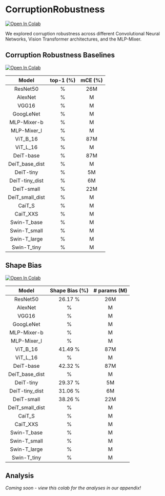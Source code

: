 # CorruptionRobustness

[![Open In Colab](https://colab.research.google.com/assets/colab-badge.svg)](https://colab.research.google.com/drive/13KkwC0Rm469PHI7U429JLeAflWLpirvV?usp=sharing)

We explored corruption robustness across different Convolutional Neural Networks, Vision Transformer architectures, and the MLP-Mixer. 

## Corruption Robustness Baselines

[![Open In Colab](https://colab.research.google.com/assets/colab-badge.svg)](https://colab.research.google.com/drive/1I_uV1it2JMGAhDgkdQhlY7y0vKLtW-u3?usp=sharing)

| Model | top-1 (%) | mCE (%) |
| :---: |:-------: | :---: |
| ResNet50 | % | 26M |
| AlexNet | % | M |
| VGG16 | % | M |
| GoogLeNet | % | M |
| MLP-Mixer-b | % | M |
| MLP-Mixer_l | % | M |
| ViT_B_16 |  % | 87M |
| ViT_L_16 |  % | M |
| DeiT-base |  % |87M | 
| DeiT_base_dist | % | M |
| DeiT-tiny |  % |5M | 
| DeiT-tiny_dist | % |6M | 
| DeiT-small | % | 22M |
| DeiT_small_dist | % | M |
| CaiT_S | % | M |
| CaiT_XXS | % | M |
| Swin-T_base | % | M |
| Swin-T_small | % | M |
| Swin-T_large | % | M |
| Swin-T_tiny | % | M |
 
## Shape Bias

[![Open In Colab](https://colab.research.google.com/assets/colab-badge.svg)](https://colab.research.google.com/drive/1gu8XQjtA4lLEF69bT226_eO_67_nIGTu?usp=sharing)

| Model | Shape Bias (%) | # params (M) |
|:---:  | :---: | :----: |
| ResNet50 |  26.17 % | 26M |
| AlexNet | % | M |
| VGG16 | % | M |
| GoogLeNet | % | M |
| MLP-Mixer-b | % | M |
| MLP-Mixer_l | % | M |
| ViT_B_16 | 41.49 % | 87M |
| ViT_L_16 |  % | M |
| DeiT-base | 42.32 % |87M | 
| DeiT_base_dist | % | M |
| DeiT-tiny | 29.37 % |5M | 
| DeiT-tiny_dist | 31.06 % |6M | 
| DeiT-small |38.26 % | 22M |
| DeiT_small_dist | % | M |
| CaiT_S | % | M |
| CaiT_XXS | % | M |
| Swin-T_base | % | M |
| Swin-T_small | % | M |
| Swin-T_large | % | M |
| Swin-T_tiny | % | M |

## Analysis

_Coming soon - view this colab for the analyses in our appendix!_

